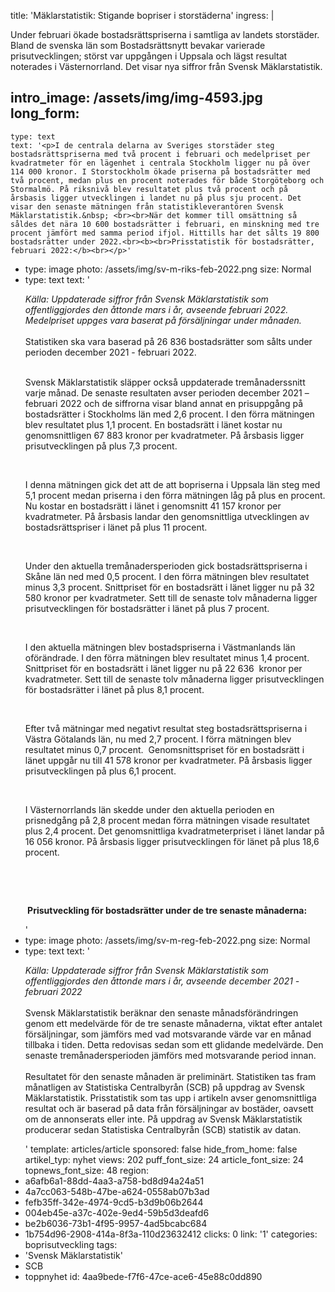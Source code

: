 title: 'Mäklarstatistik: Stigande bopriser i storstäderna'
ingress: |
  <p>Under februari ökade bostadsrättspriserna i samtliga av landets storstäder. Bland de svenska län som Bostadsrättsnytt bevakar varierade prisutvecklingen; störst var uppgången i Uppsala och lägst resultat noterades i Västernorrland. Det visar nya siffror från Svensk Mäklarstatistik.
  </p>
  
intro_image: /assets/img/img-4593.jpg
long_form:
  -
    type: text
    text: '<p>I de centrala delarna av Sveriges storstäder steg bostadsrättspriserna med två procent i februari och medelpriset per kvadratmeter för en lägenhet i centrala Stockholm ligger nu på över 114 000 kronor. I Storstockholm ökade priserna på bostadsrätter med två procent, medan plus en procent noterades för både Storgöteborg och Stormalmö. På riksnivå blev resultatet plus två procent och på årsbasis ligger utvecklingen i landet nu på plus sju procent. Det visar den senaste mätningen från statistikleverantören Svensk Mäklarstatistik.&nbsp; <br><br>När det kommer till omsättning så såldes det nära 10 600 bostadsrätter i februari, en minskning med tre procent jämfört med samma period ifjol. Hittills har det sålts 19 800 bostadsrätter under 2022.<br><b><br>Prisstatistik för bostadsrätter, februari 2022:</b><br></p>'
  -
    type: image
    photo: /assets/img/sv-m-riks-feb-2022.png
    size: Normal
  -
    type: text
    text: '<p><i>Källa: Uppdaterade siffror från Svensk Mäklarstatistik som offentliggjordes den åttonde mars i år, avseende februari 2022. Medelpriset uppges vara baserat på försäljningar under månaden.&nbsp;<br></i><br>Statistiken ska vara baserad på 26 836 bostadsrätter som sålts under perioden december 2021 - februari 2022.<br><br></p><p>Svensk Mäklarstatistik släpper också uppdaterade tremånaderssnitt varje månad. De senaste resultaten avser perioden december 2021 – februari 2022 och de siffrorna visar bland annat en prisuppgång på bostadsrätter i Stockholms län med 2,6 procent. I den förra mätningen blev resultatet plus 1,1 procent. En bostadsrätt i länet kostar nu genomsnittligen 67 883 kronor per kvadratmeter. På årsbasis ligger prisutvecklingen på plus 7,3 procent.</p><p>&nbsp;<br></p><p>I denna mätningen gick det att de att bopriserna i Uppsala län steg med 5,1 procent medan priserna i den förra mätningen låg på plus en procent. Nu kostar en bostadsrätt i länet i genomsnitt 41 157 kronor per kvadratmeter. På årsbasis landar den genomsnittliga utvecklingen av bostadsrättspriser i länet på plus 11 procent.</p><p>&nbsp;<br></p><p>Under den aktuella tremånadersperioden gick bostadsrättspriserna i Skåne län ned med 0,5 procent. I den förra mätningen blev resultatet minus 3,3 procent. Snittpriset för en bostadsrätt i länet ligger nu på 32 580 kronor per kvadratmeter. Sett till de senaste tolv månaderna ligger prisutvecklingen för bostadsrätter i länet på plus 7 procent.</p><p>&nbsp;<br></p><p>I den aktuella mätningen blev bostadspriserna i Västmanlands län oförändrade. I den förra mätningen blev resultatet minus 1,4 procent. Snittpriset för en bostadsrätt i länet ligger nu på 22 636&nbsp; kronor per kvadratmeter. Sett till de senaste tolv månaderna ligger prisutvecklingen för bostadsrätter i länet på plus 8,1 procent.</p><p>&nbsp;<br></p><p>Efter två mätningar med negativt resultat steg bostadsrättspriserna i Västra Götalands län, nu med 2,7 procent. I förra mätningen blev resultatet minus 0,7 procent.&nbsp; Genomsnittspriset för en bostadsrätt i länet uppgår nu till 41 578 kronor per kvadratmeter. På årsbasis ligger prisutvecklingen på plus 6,1 procent.</p><p>&nbsp;<br></p><p>I Västernorrlands län skedde under den aktuella perioden en prisnedgång på 2,8 procent medan förra mätningen visade resultatet plus 2,4 procent. Det genomsnittliga kvadratmeterpriset i länet landar på 16 056 kronor. På årsbasis ligger prisutvecklingen för länet på plus 18,6 procent.</p><p><br></p><p><br></p><p><b>&nbsp;Prisutveckling för bostadsrätter under de tre senaste månaderna:</b>&nbsp;</p>'
  -
    type: image
    photo: /assets/img/sv-m-reg-feb-2022.png
    size: Normal
  -
    type: text
    text: '<p><i>Källa: Uppdaterade siffror från Svensk Mäklarstatistik som offentliggjordes den åttonde mars i år, avseende december 2021 - februari 2022<br></i><br>Svensk Mäklarstatistik beräknar den senaste månadsförändringen genom ett medelvärde för de tre senaste månaderna, viktat efter antalet försäljningar, som jämförs med vad motsvarande värde var en månad tillbaka i tiden. Detta redovisas sedan som ett glidande medelvärde. Den senaste tremånadersperioden jämförs med motsvarande period innan.<br><br>Resultatet för den senaste månaden är preliminärt. Statistiken tas fram månatligen av Statistiska Centralbyrån (SCB) på uppdrag av Svensk Mäklarstatistik. Prisstatistik som tas upp i artikeln avser genomsnittliga resultat och är baserad på data från försäljningar av bostäder, oavsett om de annonserats eller inte. På uppdrag av Svensk Mäklarstatistik producerar sedan Statistiska Centralbyrån (SCB) statistik av datan.</p>'
template: articles/article
sponsored: false
hide_from_home: false
artikel_typ: nyhet
views: 202
puff_font_size: 24
article_font_size: 24
topnews_font_size: 48
region:
  - a6afb6a1-88dd-4aa3-a758-bd8d94a24a51
  - 4a7cc063-548b-47be-a624-0558ab07b3ad
  - fefb35ff-342e-4974-9cd5-b3d9b06b2644
  - 004eb45e-a37c-402e-9ed4-59b5d3deafd6
  - be2b6036-73b1-4f95-9957-4ad5bcabc684
  - 1b754d96-2908-414a-8f3a-110d23632412
clicks: 0
link: '1'
categories: boprisutveckling
tags:
  - 'Svensk Mäklarstatistik'
  - SCB
  - toppnyhet
id: 4aa9bede-f7f6-47ce-ace6-45e88c0dd890

